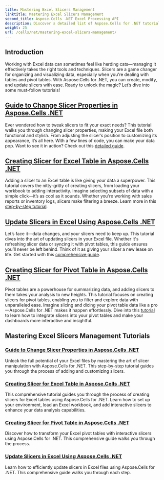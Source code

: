 ```yaml
---
title: Mastering Excel Slicers Management
linktitle: Mastering Excel Slicers Management
second_title: Aspose.Cells .NET Excel Processing API
description: Discover a detailed list of Aspose.Cells for .NET tutorials focused on managing Excel slicers, including adding, customizing, and updating slicers in Excel files.
weight: 25
url: /cells/net/mastering-excel-slicers-management/
---
```

## Introduction

Working with Excel data can sometimes feel like herding cats—managing it effectively takes the right tools and techniques. Slicers are a game changer for organizing and visualizing data, especially when you're dealing with tables and pivot tables. With Aspose.Cells for .NET, you can create, modify, and update slicers with ease. Ready to unlock the magic? Let’s dive into some must-follow tutorials!

## [Guide to Change Slicer Properties in Aspose.Cells .NET](./guide-change-slicer-properties/)

Ever wondered how to tweak slicers to fit your exact needs? This tutorial walks you through changing slicer properties, making your Excel file both functional and stylish. From adjusting the slicer’s position to customizing its appearance, it’s all here. With a few lines of code, you can make your data pop. Want to see it in action? Check out this [detailed guide](./guide-change-slicer-properties/).

## [Creating Slicer for Excel Table in Aspose.Cells .NET](./creating-slicer-for-excel-table/)

Adding a slicer to an Excel table is like giving your data a superpower. This tutorial covers the nitty-gritty of creating slicers, from loading your workbook to adding interactivity. Imagine selecting subsets of data with a simple click—it’s as cool as it sounds. Whether you're working with sales reports or inventory logs, slicers make filtering a breeze. Learn more in this [step-by-step tutorial](./creating-slicer-for-excel-table/).

## [Update Slicers in Excel Using Aspose.Cells .NET](./update-slicers-in-excel/)

Let’s face it—data changes, and your slicers need to keep up. This tutorial dives into the art of updating slicers in your Excel file. Whether it's refreshing slicer data or syncing it with pivot tables, this guide ensures you’ll never be left behind. Think of it as giving your slicer a new lease on life. Get started with this [comprehensive guide](./update-slicers-in-excel/).

## [Creating Slicer for Pivot Table in Aspose.Cells .NET](./creating-slicer-for-pivot-table/)

Pivot tables are a powerhouse for summarizing data, and adding slicers to them takes your analysis to new heights. This tutorial focuses on creating slicers for pivot tables, enabling you to filter and explore data with unparalleled ease. Imagine slicing and dicing your pivot table data like a pro—Aspose.Cells for .NET makes it happen effortlessly. Dive into this [tutorial](./creating-slicer-for-pivot-table/) to learn how to integrate slicers into your pivot tables and make your dashboards more interactive and insightful.

## Mastering Excel Slicers Management Tutorials
### [Guide to Change Slicer Properties in Aspose.Cells .NET](./guide-change-slicer-properties/)
Unlock the full potential of your Excel files by mastering the art of slicer manipulation with Aspose.Cells for .NET. This step-by-step tutorial guides you through the process of adding and customizing slicers.
### [Creating Slicer for Excel Table in Aspose.Cells .NET](./creating-slicer-for-excel-table/)
This comprehensive tutorial guides you through the process of creating slicers for Excel tables using Aspose.Cells for .NET. Learn how to set up your environment, load an Excel workbook, and add interactive slicers to enhance your data analysis capabilities.
### [Creating Slicer for Pivot Table in Aspose.Cells .NET](./creating-slicer-for-pivot-table/)
Discover how to transform your Excel pivot tables with interactive slicers using Aspose.Cells for .NET. This comprehensive guide walks you through the process.
### [Update Slicers in Excel Using Aspose.Cells .NET](./update-slicers-in-excel/)
Learn how to efficiently update slicers in Excel files using Aspose.Cells for .NET. This comprehensive guide walks you through each step.